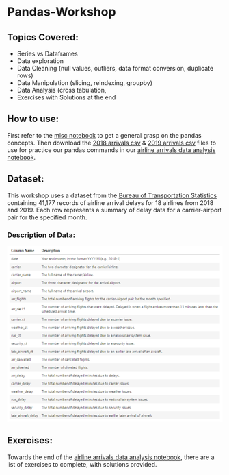 # Pandas-Workshop

## Topics Covered: 
 - Series vs Dataframes
 - Data exploration
 - Data Cleaning (null values, outliers, data format conversion, duplicate rows)
 - Data Manipulation (slicing, reindexing, groupby)
 - Data Analysis (cross tabulation, 
 - Exercises with Solutions at the end
 
## How to use:
First refer to the [misc notebook](https://github.com/Davis-Data-Science-Club/Pandas-Tutorial/blob/main/pandas_misc.ipynb) to get a general grasp on the pandas concepts. Then download the [2018 arrivals csv](https://github.com/Davis-Data-Science-Club/Pandas-Tutorial/blob/main/delays_2018.csv) & 
[2019 arrivals csv](https://github.com/Davis-Data-Science-Club/Pandas-Tutorial/blob/main/delays_2019.csv)
files to use for practice our pandas commands in our [airline arrivals data analysis notebook](https://github.com/Davis-Data-Science-Club/Pandas-Tutorial/blob/main/airline_delays_analysis.ipynb).

## Dataset:
This workshop uses a dataset from the [Bureau of Transportation Statistics](https://www.transtats.bts.gov/OT_Delay/OT_DelayCause1.asp?20=E) containing 41,177 records of airline arrival delays for 18 airlines from 2018 and 2019. Each row represents a summary of delay data for a carrier-airport pair for the specified month.  

### Description of Data:
![Description of Data](https://github.com/Davis-Data-Science-Club/Pandas-Tutorial/blob/main/data_description.png)

## Exercises:
Towards the end of the [airline arrivals data analysis notebook](https://github.com/Davis-Data-Science-Club/Pandas-Tutorial/blob/main/airline_delays_analysis.ipynb), there are a list of exercises to complete, with solutions provided.  


